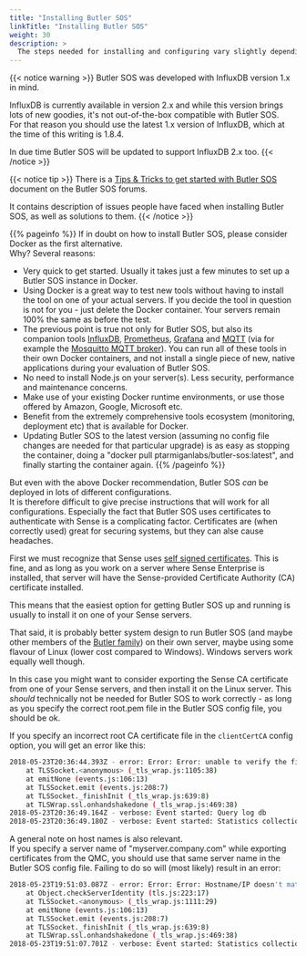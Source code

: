 ```yaml
---
title: "Installing Butler SOS"
linkTitle: "Installing Butler SOS"
weight: 30
description: >
  The steps needed for installing and configuring vary slightly depending on what platform you use. The details are found here.
---
```


{{< notice warning >}}
Butler SOS was developed with InfluxDB version 1.x in mind.  

InfluxDB is currently available in version 2.x and while this version brings lots of new goodies, it's not out-of-the-box compatible with Butler SOS.  
For that reason you should use the latest 1.x version of InfluxDB, which at the time of this writing is 1.8.4.

In due time Butler SOS will be updated to support InfluxDB 2.x too.
{{< /notice >}}

{{< notice tip >}}
There is a [Tips & Tricks to get started with Butler SOS](https://github.com/ptarmiganlabs/butler-sos/discussions/201) document on the Butler SOS forums.

It contains description of issues people have faced when installing Butler SOS, as well as solutions to them.
{{< /notice >}}

{{% pageinfo %}}
If in doubt on how to install Butler SOS, please consider Docker as the first alternative.  
Why? Several reasons:

- Very quick to get started. Usually it takes just a few minutes to set up a Butler SOS instance in Docker.
- Using Docker is a great way to test new tools without having to install the tool on one of your actual servers. If you decide the tool in question is not for you - just delete the Docker container. Your servers remain 100% the same as before the test.
- The previous point is true not only for Butler SOS, but also its companion tools [InfluxDB](https://www.influxdata.com/products/influxdb-overview/), [Prometheus](https://prometheus.io), [Grafana](https://grafana.com/) and [MQTT](https://en.wikipedia.org/wiki/MQTT) (via for example the [Mosquitto MQTT broker](https://mosquitto.org/)). You can run all of these tools in their own Docker containers, and not install a single piece of new, native applications during your evaluation of Butler SOS.
- No need to install Node.js on your server(s). Less security, performance and maintenance concerns.
- Make use of your existing Docker runtime environments, or use those offered by Amazon, Google, Microsoft etc.
- Benefit from the extremely comprehensive tools ecosystem (monitoring, deployment etc) that is available for Docker.
- Updating Butler SOS to the latest version (assuming no config file changes are needed for that particular upgrade) is as easy as stopping the container, doing a "docker pull ptarmiganlabs/butler-sos:latest", and finally starting the container again.
{{% /pageinfo %}}

But even with the above Docker recommendation, Butler SOS *can* be deployed in lots of different configurations.  
It is therefore difficult to give precise instructions that will work for all configurations. Especially the fact that Butler SOS uses certificates to authenticate with Sense is a complicating factor. Certificates are (when correctly used) great for securing systems, but they can alse cause headaches.

First we must recognize that Sense uses [self signed certificates](https://en.wikipedia.org/wiki/Self-signed_certificate). This is fine, and as long as you work on a server where Sense Enterprise is installed, that server will have the Sense-provided Certificate Authority (CA) certificate installed.

This means that the easiest option for getting Butler SOS up and running is usually to install it on one of your Sense servers.

That said, it is probably better system design to run Butler SOS (and maybe other members of the [Butler family](https://github.com/ptarmiganlabs)) on their own server, maybe using some flavour of Linux (lower cost compared to Windows). Windows servers work equally well though.  

In this case you might want to consider exporting the Sense CA certificate from one of your Sense servers, and then install it on the Linux server.
This *should* technically not be needed for Butler SOS to work correctly - as long as you specify the correct root.pem file in the Butler SOS config file, you should be ok.

If you specify an incorrect root CA certificate file in the ```clientCertCA``` config option, you will get an error like this:

``` bash
2018-05-23T20:36:44.393Z - error: Error: Error: unable to verify the first certificate
    at TLSSocket.<anonymous> (_tls_wrap.js:1105:38)
    at emitNone (events.js:106:13)
    at TLSSocket.emit (events.js:208:7)
    at TLSSocket._finishInit (_tls_wrap.js:639:8)
    at TLSWrap.ssl.onhandshakedone (_tls_wrap.js:469:38)
2018-05-23T20:36:49.164Z - verbose: Event started: Query log db
2018-05-23T20:36:49.180Z - verbose: Event started: Statistics collection
```

A general note on host names is also relevant.  
If you specify a server name of "myserver.company.com" while exporting certificates from the QMC, you should use that same server name in the Butler SOS config file.  Failing to do so will (most likely) result in an error:

``` bash
2018-05-23T19:51:03.087Z - error: Error: Error: Hostname/IP doesn't match certificate's altnames: "Host: serveralias.company.net. is not in the cert's altnames: DNS:myserver.company.com"
    at Object.checkServerIdentity (tls.js:223:17)
    at TLSSocket.<anonymous> (_tls_wrap.js:1111:29)
    at emitNone (events.js:106:13)
    at TLSSocket.emit (events.js:208:7)
    at TLSSocket._finishInit (_tls_wrap.js:639:8)
    at TLSWrap.ssl.onhandshakedone (_tls_wrap.js:469:38)
2018-05-23T19:51:07.701Z - verbose: Event started: Statistics collection
```
